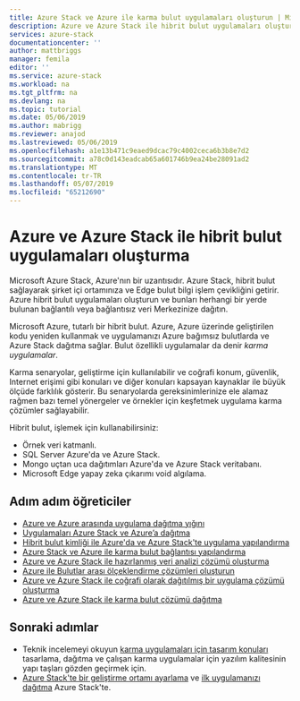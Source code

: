 ```yaml
---
title: Azure Stack ve Azure ile karma bulut uygulamaları oluşturun | Microsoft Docs
description: Azure ve Azure Stack ile hibrit bulut uygulamaları oluşturmayı öğrenin
services: azure-stack
documentationcenter: ''
author: mattbriggs
manager: femila
editor: ''
ms.service: azure-stack
ms.workload: na
ms.tgt_pltfrm: na
ms.devlang: na
ms.topic: tutorial
ms.date: 05/06/2019
ms.author: mabrigg
ms.reviewer: anajod
ms.lastreviewed: 05/06/2019
ms.openlocfilehash: a1e13b471c9eaed9dcac79c4002ceca6b3b8e7d2
ms.sourcegitcommit: a78c0d143eadcab65a601746b9ea24be28091ad2
ms.translationtype: MT
ms.contentlocale: tr-TR
ms.lasthandoff: 05/07/2019
ms.locfileid: "65212690"
---
```

# <a name="create-hybrid-cloud-apps-with-azure-and-azure-stack"></a>Azure ve Azure Stack ile hibrit bulut uygulamaları oluşturma

Microsoft Azure Stack, Azure'nın bir uzantısıdır. Azure Stack, hibrit bulut sağlayarak şirket içi ortamınıza ve Edge bulut bilgi işlem çevikliğini getirir. Azure hibrit bulut uygulamaları oluşturun ve bunları herhangi bir yerde bulunan bağlantılı veya bağlantısız veri Merkezinize dağıtın.

Microsoft Azure, tutarlı bir hibrit bulut. Azure, Azure üzerinde geliştirilen kodu yeniden kullanmak ve uygulamanızı Azure bağımsız bulutlarda ve Azure Stack dağıtma sağlar. Bulut özellikli uygulamalar da denir *karma uygulamalar*.

Karma senaryolar, geliştirme için kullanılabilir ve coğrafi konum, güvenlik, Internet erişimi gibi konuları ve diğer konuları kapsayan kaynaklar ile büyük ölçüde farklılık gösterir. Bu senaryolarda gereksinimlerinize ele alamaz rağmen bazı temel yönergeler ve örnekler için keşfetmek uygulama karma çözümler sağlayabilir.

Hibrit bulut, işlemek için kullanabilirsiniz:
- Örnek veri katmanlı.
- SQL Server Azure'da ve Azure Stack.
- Mongo uçtan uca dağıtımları Azure'da ve Azure Stack veritabanı.
- Microsoft Edge yapay zeka çıkarımı void algılama.

## <a name="step-by-step-tutorials"></a>Adım adım öğreticiler

- [Azure ve Azure arasında uygulama dağıtma yığını](azure-stack-solution-pipeline.md)
- [Uygulamaları Azure Stack ve Azure’a dağıtma](azure-stack-solution-hybrid-identity.md)
- [Hibrit bulut kimliği ile Azure'da ve Azure Stack'te uygulama yapılandırma](azure-stack-solution-hybrid-connectivity.md)
- [Azure Stack ve Azure ile karma bulut bağlantısı yapılandırma](azure-stack-solution-staged-data-analytics.md)
- [Azure ve Azure Stack ile hazırlanmış veri analizi çözümü oluşturma](azure-stack-solution-cloud-burst.md)
- [Azure ile Bulutlar arası ölçeklendirme çözümleri oluşturun](azure-stack-solution-cloud-burst.md)
- [Azure ve Azure Stack ile coğrafi olarak dağıtılmış bir uygulama çözümü oluşturma](azure-stack-solution-geo-distributed.md)
- [Azure ve Azure Stack ile karma bulut çözümü dağıtma](azure-stack-solution-hybrid-cloud.md)

## <a name="next-steps"></a>Sonraki adımlar

- Teknik incelemeyi okuyun [karma uygulamaları için tasarım konuları](https://aka.ms/hybrid-cloud-applications-pillars) tasarlama, dağıtma ve çalışan karma uygulamalar için yazılım kalitesinin yapı taşları gözden geçirmek için.
- [Azure Stack'te bir geliştirme ortamı ayarlama](azure-stack-dev-start.md) ve [ilk uygulamanızı dağıtma](azure-stack-dev-start-deploy-app.md) Azure Stack'te.
